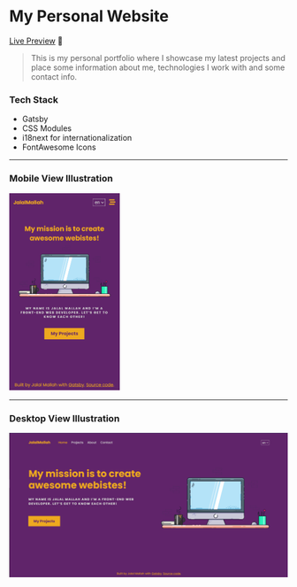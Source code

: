 # My Personal Website

[Live Preview](https://www.jalalmallah.io) 🚀

> This is my personal portfolio where I showcase my latest projects and place some information about me, technologies I work with and some contact info.

### Tech Stack

- Gatsby
- CSS Modules
- i18next for internationalization
- FontAwesome Icons

---

### Mobile View Illustration

<img src="./screenshots/mobile.png" alt="Mobile View Illustration" width="200"/>

---

### Desktop View Illustration

![cover](./screenshots/desktop.png)

